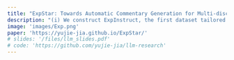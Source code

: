 ```yaml
---
title: "ExpStar: Towards Automatic Commentary Generation for Multi-discipline Scientific Experiments <strong style='color:red;'>Accepted by ACM MM 2025(CCF-A)</strong>"
description: "(i) We construct ExpInstruct, the first dataset tailored for experiment commentary generation, featuring over 7K step-level commentaries across 21 scientific subjects. Each sample includes procedural descriptions along with potential scientific principles and safety guidelines. (ii) We propose ExpStar, an automatic experiment commentary generation model that leverages a retrieval-augmented mechanism to adaptively access, evaluate, and utilize external knowledge. (iii) Extensive experiments demonstrate that ExpStar achieves state-of-the-art performance, and outperforms 16 leading LMMs. (paper page coming soon)"
image: 'images/Exp.png'
paper: 'https://yujie-jia.github.io/ExpStar/'
# slides: '/files/llm_slides.pdf'
# code: 'https://github.com/yujie-jia/llm-research'
---
```

